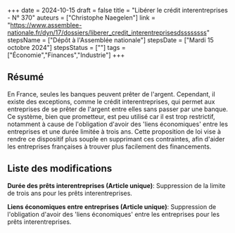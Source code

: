 +++
date = 2024-10-15
draft = false
title = "Libérer le crédit interentreprises - N° 370"
auteurs = ["Christophe Naegelen"]
link = "https://www.assemblee-nationale.fr/dyn/17/dossiers/liberer_credit_interentreprisesdssssssss"
stepsName = ["Dépôt à l'Assemblée nationale"]
stepsDate = ["Mardi 15 octobre 2024"]
stepsStatus = [""]
tags = ["Économie","Finances","Industrie"]
+++

## Résumé

En France, seules les banques peuvent prêter de l'argent. Cependant, il existe des exceptions, comme le crédit interentreprises, qui permet aux entreprises de se prêter de l'argent entre elles sans passer par une banque. Ce système, bien que prometteur, est peu utilisé car il est trop restrictif, notamment à cause de l'obligation d'avoir des 'liens économiques' entre les entreprises et une durée limitée à trois ans. Cette proposition de loi vise à rendre ce dispositif plus souple en supprimant ces contraintes, afin d'aider les entreprises françaises à trouver plus facilement des financements.

## Liste des modifications

**Durée des prêts interentreprises (Article unique)**: Suppression de la limite de trois ans pour les prêts interentreprises.

**Liens économiques entre entreprises (Article unique)**: Suppression de l'obligation d'avoir des 'liens économiques' entre les entreprises pour les prêts interentreprises.
